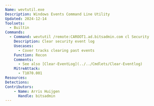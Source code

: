 ```yaml
---
Name: wevtutil.exe
Description: Windows Events Command Line Utility
Updated: 2024-12-14
Toolsets:
  - Builtin
Commands:
  - Command: wevtutil /remote:CAROOT1.ad.bitsadmin.com cl Security
    Description: Clear security event log
    Usecases:
      - Cover tracks clearing past events
    Function: Recon
    Comments:
      - See also [Clear-EventLog](../../Cmdlets/Clear-Eventlog)
    MitreAttack:
      - T1070.001
Resources:
Detections:
Contributors:
    - Name: Arris Huijgen
      Handle: bitsadmin
---
```

